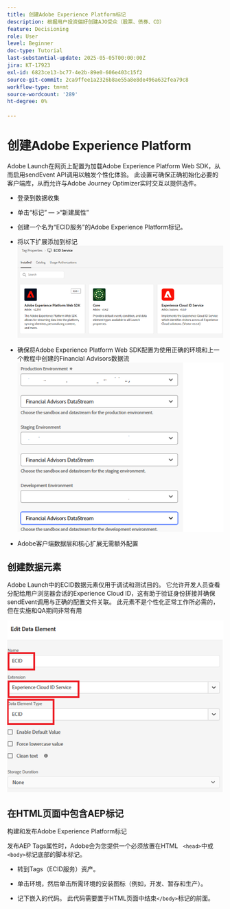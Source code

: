```yaml
---
title: 创建Adobe Experience Platform标记
description: 根据用户投资偏好创建AJO受众（股票、债券、CD）
feature: Decisioning
role: User
level: Beginner
doc-type: Tutorial
last-substantial-update: 2025-05-05T00:00:00Z
jira: KT-17923
exl-id: 6823ce13-bc77-4e2b-89e0-606e403c15f2
source-git-commit: 2ca9ffee1a2326b8ae55a8e8de496a632fea79c8
workflow-type: tm+mt
source-wordcount: '289'
ht-degree: 0%

---
```


# 创建Adobe Experience Platform

Adobe Launch在网页上配置为加载Adobe Experience Platform Web SDK，从而启用sendEvent API调用以触发个性化体验。 此设置可确保正确初始化必要的客户端库，从而允许与Adobe Journey Optimizer实时交互以提供选件。

* 登录到数据收集
* 单击“标记” — >“新建属性”
* 创建一个名为“ECID服务”的Adobe Experience Platform标记。

* 将以下扩展添加到标记
  ![标记 — 扩展](assets/ecid-tag.png)

* 确保将Adobe Experience Platform Web SDK配置为使用正确的环境和上一个教程中创建的Financial Advisors数据流
  ![web-sdk-configuration](assets/web-sdk-configuration.png)

* Adobe客户端数据层和核心扩展无需额外配置

## 创建数据元素

Adobe Launch中的ECID数据元素仅用于调试和测试目的。 它允许开发人员查看分配给用户浏览器会话的Experience Cloud ID，这有助于验证身份拼接并确保sendEvent调用与正确的配置文件关联。 此元素不是个性化正常工作所必需的，但在实施和QA期间非常有用

![ecid](assets/ecid-data-element.png)


## 在HTML页面中包含AEP标记

构建和发布Adobe Experience Platform标记

发布AEP Tags属性时，Adobe会为您提供一个必须放置在HTML ``` <head>```中或``` <body>```标记底部的脚本标记。

* 转到Tags（ECID服务）资产。

* 单击环境，然后单击所需环境的安装图标（例如，开发、暂存和生产）。

* 记下嵌入的代码。 此代码需要置于HTML页面中结束```</body>```标记的前面。
